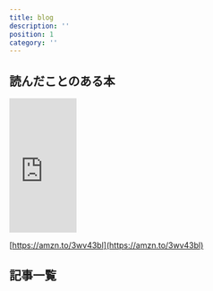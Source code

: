 ```yaml
---
title: blog
description: ''
position: 1
category: ''
---
```

## 読んだことのある本
<iframe style="width:120px;height:240px;" marginwidth="0" marginheight="0" scrolling="no" frameborder="0" src="https://rcm-fe.amazon-adsystem.com/e/cm?ref=tf_til&t=saqtaka-22&m=amazon&o=9&p=8&l=as1&IS2=1&detail=1&asins=4274064069&linkId=78146f8dae1206a7a346dd651b1ac119&bc1=ffffff&amp;lt1=_blank&fc1=333333&lc1=0066c0&bg1=ffffff&f=ifr">
</iframe>

[https://amzn.to/3wv43bl](https://amzn.to/3wv43bl)

## 記事一覧
<PostList />

